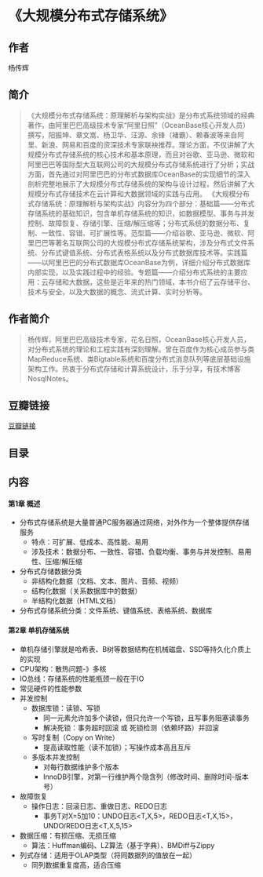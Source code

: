 《大规模分布式存储系统》
=======================

## 作者
   杨传辉  
  
## 简介
> 《大规模分布式存储系统：原理解析与架构实战》是分布式系统领域的经典著作，由阿里巴巴高级技术专家“阿里日照”（OceanBase核心开发人员）撰写，阳振坤、章文嵩、杨卫华、汪源、余锋（褚霸）、赖春波等来自阿里、新浪、网易和百度的资深技术专家联袂推荐。理论方面，不仅讲解了大规模分布式存储系统的核心技术和基本原理，而且对谷歌、亚马逊、微软和阿里巴巴等国际型大互联网公司的大规模分布式存储系统进行了分析；实战方面，首先通过对阿里巴巴的分布式数据库OceanBase的实现细节的深入剖析完整地展示了大规模分布式存储系统的架构与设计过程，然后讲解了大规模分布式存储技术在云计算和大数据领域的实践与应用。
《大规模分布式存储系统：原理解析与架构实战》内容分为四个部分：基础篇——分布式存储系统的基础知识，包含单机存储系统的知识，如数据模型、事务与并发控制、故障恢复、存储引擎、压缩/解压缩等；分布式系统的数据分布、复制、一致性、容错、可扩展性等。范型篇——介绍谷歌、亚马逊、微软、阿里巴巴等著名互联网公司的大规模分布式存储系统架构，涉及分布式文件系统、分布式键值系统、分布式表格系统以及分布式数据库技术等。实践篇——以阿里巴巴的分布式数据库OceanBase为例，详细介绍分布式数据库内部实现，以及实践过程中的经验。专题篇——介绍分布式系统的主要应用：云存储和大数据，这些是近年来的热门领域，本书介绍了云存储平台、技术与安全，以及大数据的概念、流式计算、实时分析等。

## 作者简介
> 杨传辉，阿里巴巴高级技术专家，花名日照，OceanBase核心开发人员，对分布式系统的理论和工程实践有深刻理解。曾在百度作为核心成员参与类MapReduce系统、类Bigtable系统和百度分布式消息队列等底层基础设施架构工作。热衷于分布式存储和计算系统设计，乐于分享，有技术博客NosqlNotes。

## 豆瓣链接
[豆瓣链接](https://book.douban.com/subject/25723658/)

## 目录

## 内容

#### 第1章 概述
* 分布式存储系统是大量普通PC服务器通过网络，对外作为一个整体提供存储服务
  - 特点：可扩展、低成本、高性能、易用
  - 涉及技术：数据分布、一致性、容错、负载均衡、事务与并发控制、易用性、压缩/解压缩
* 分布式存储数据分类
  - 非结构化数据（文档、文本、图片、音频、视频）
  - 结构化数据（关系数据库中的数据）
  - 半结构化数据（HTML文档）
* 分布式存储系统分类：文件系统、键值系统、表格系统、数据库

#### 第2章 单机存储系统
* 单机存储引擎就是哈希表、B树等数据结构在机械磁盘、SSD等持久化介质上的实现
* CPU架构：散热问题-》多核
* IO总线：存储系统的性能瓶颈一般在于IO
* 常见硬件的性能参数
* 并发控制
  - 数据库锁：读锁、写锁
    - 同一元素允许加多个读锁，但只允许一个写锁，且写事务阻塞读事务
    - 解决死锁：事务超时回滚 或 死锁检测（依赖环路）并回滚
  - 写时复制（Copy on Write）
    - 提高读取性能（读不加锁）；写操作成本高且互斥
  - 多版本并发控制 
    - 对每行数据维护多个版本
    - InnoDB引擎，对第一行维护两个隐含列（修改时间、删除时间-版本号）
* 故障恢复
  - 操作日志：回滚日志、重做日志、REDO日志
    - 事务T对X=5加10：UNDO日志<T,X,5>，REDO日志<T,X,15>，UNDO/REDO日志<T,X,5,15>
* 数据压缩：有损压缩、无损压缩
  - 算法：Huffman编码、LZ算法（基于字典）、BMDiff与Zippy
* 列式存储：适用于OLAP类型（将同数据列的值放在一起）
  - 同列数据重复度高，适合压缩

